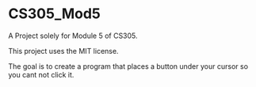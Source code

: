 # CS305_Mod5
A Project solely for Module 5 of CS305.

This project uses the MIT license.

The goal is to create a program that places a button under your cursor so you cant not click it.
